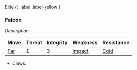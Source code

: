 Elite
{: .label .label-yellow }
### Falcon
*Description.*

| Move                          | Threat | Integrity | Weakness                          | Resistance                       |
| ----------------------------- | ------ | --------- | --------------------------------- | -------------------------------- |
| [Far](Game/Core/Movement#Far) | 1      | 3         | [Impact](Game/Core/Injury#Impact) | [Cold](Game/Core/Injury#Cold) |

* Claws.
